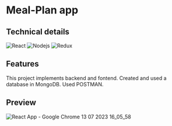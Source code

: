 # Meal-Plan app
## Technical details

![React](https://camo.githubusercontent.com/fff2f18c990d0a0f8c854f1e83e4fabcff73f46999a405e4c5dee0b8d12cd1b5/68747470733a2f2f696d672e736869656c64732e696f2f62616467652f72656163742d3631444146422e7376673f267374796c653d666f722d7468652d6261646765266c6f676f3d7265616374266c6f676f436f6c6f723d666666)
![Nodejs](https://camo.githubusercontent.com/214e185bf59fe60a963f21d9e3f83d30a86e59b8ada4ef5bc8998e0bfc2f32a1/68747470733a2f2f696d672e736869656c64732e696f2f62616467652f6e6f64652e6a732d3930433533462e7376673f267374796c653d666f722d7468652d6261646765266c6f676f3d6e6f64652e6a73266c6f676f436f6c6f723d666666)
![Redux](https://camo.githubusercontent.com/9bb2580411576db130fee2e51a0d2f6187563d00eff4ff80b5aba8b97de5fbd2/68747470733a2f2f696d672e736869656c64732e696f2f62616467652f72656475782d3736344142432e7376673f267374796c653d666f722d7468652d6261646765266c6f676f3d7265647578266c6f676f436f6c6f723d666666)


## Features
This project implements backend and fontend.
Created and used a database in MongoDB.
Used POSTMAN.


## Preview

![React App - Google Chrome 13 07 2023 16_05_58](https://github.com/TatianaBrt/meal-plan-frontend/assets/115479875/da425948-112b-4fcc-8075-a31eb7626df4)


